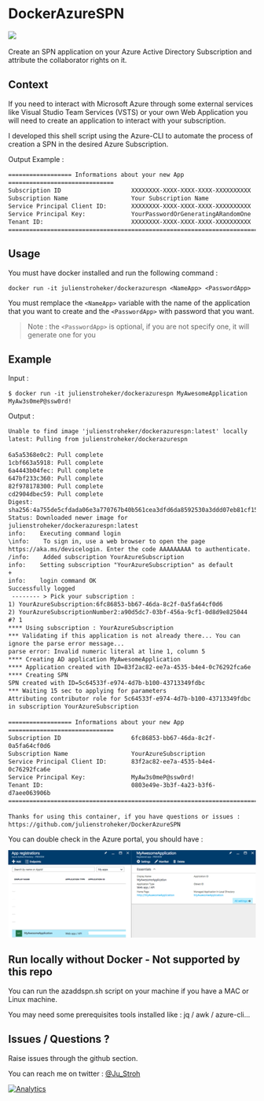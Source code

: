 # DockerAzureSPN
[![](https://images.microbadger.com/badges/image/julienstroheker/dockerazurespn.svg)](https://microbadger.com/images/julienstroheker/dockerazurespn "Get your own image badge on microbadger.com")

Create an SPN application on your Azure Active Directory Subscription and attribute the collaborator rights on it.

## Context

If you need to interact with Microsoft Azure through some external services like Visual Studio Team Services (VSTS) 
or your own Web Application you will need to create an application to interact with your subscription.

I developed this shell script using the Azure-CLI to automate the process of creation a SPN in the desired Azure Subscription.

Output Example :

```
================== Informations about your new App ==============================
Subscription ID                    XXXXXXXX-XXXX-XXXX-XXXX-XXXXXXXXXX
Subscription Name                  Your Subscription Name
Service Principal Client ID:       XXXXXXXX-XXXX-XXXX-XXXX-XXXXXXXXXX
Service Principal Key:             YourPasswordOrGeneratingARandomOne
Tenant ID:                         XXXXXXXX-XXXX-XXXX-XXXX-XXXXXXXXXX
=================================================================================
```

## Usage

You must have docker installed and run the following command :

```
docker run -it julienstroheker/dockerazurespn <NameApp> <PasswordApp>
```

You must remplace the `<NameApp>` variable with the name of the application that you want to create and the `<PasswordApp>` with password that you want.

>Note : the `<PasswordApp>` is optional, if you are not specify one, it will generate one for you

## Example

Input :
```
$ docker run -it julienstroheker/dockerazurespn MyAwesomeApplication MyAw3s0meP@ssw0rd!
```

Output :
```
Unable to find image 'julienstroheker/dockerazurespn:latest' locally
latest: Pulling from julienstroheker/dockerazurespn

6a5a5368e0c2: Pull complete
1cbf663a5918: Pull complete
6a4443b04fec: Pull complete
647bf233c360: Pull complete
82f978178300: Pull complete
cd2904dbec59: Pull complete
Digest: sha256:4a755de5cfdada06e3a770767b40b561cea3dfd6da8592530a3ddd07eb81cf15
Status: Downloaded newer image for julienstroheker/dockerazurespn:latest
info:    Executing command login
\info:    To sign in, use a web browser to open the page https://aka.ms/devicelogin. Enter the code AAAAAAAAA to authenticate.
/info:    Added subscription YourAzureSubscription
info:    Setting subscription "YourAzureSubscription" as default
+
info:    login command OK
Successfully logged
 -------- > Pick your subscription :
1) YourAzureSubscription:6fc86853-bb67-46da-8c2f-0a5fa64cf0d6
2) YourAzureSubscriptionNumber2:a90d5dc7-03bf-456a-9cf1-0d8d9e825044
#? 1
**** Using subscription : YourAzureSubscription
*** Validating if this application is not already there... You can ignore the parse error message...
parse error: Invalid numeric literal at line 1, column 5
**** Creating AD application MyAwesomeApplication
**** Application created with ID=83f2ac82-ee7a-4535-b4e4-0c76292fca6e
**** Creating SPN
SPN created with ID=5c64533f-e974-4d7b-b100-43713349fdbc
*** Waiting 15 sec to applying for parameters
Attributing contributor role for 5c64533f-e974-4d7b-b100-43713349fdbc in subscription YourAzureSubscription

================== Informations about your new App ==============================
Subscription ID                    6fc86853-bb67-46da-8c2f-0a5fa64cf0d6
Subscription Name                  YourAzureSubscription
Service Principal Client ID:       83f2ac82-ee7a-4535-b4e4-0c76292fca6e
Service Principal Key:             MyAw3s0meP@ssw0rd!
Tenant ID:                         0803e49e-3b3f-4a23-b3f6-d7aee063906b
=================================================================================

Thanks for using this container, if you have questions or issues : https://github.com/julienstroheker/DockerAzureSPN
```

You can double check in the Azure portal, you should have : 

![](./media/Example.png)

## Run locally without Docker - Not supported by this repo

You can run the azaddspn.sh script on your machine if you have a MAC or Linux machine.

You may need some prerequisites tools installed like : jq / awk / azure-cli...

## Issues / Questions ?

Raise issues through the github section.

You can reach me on twitter : [@Ju_Stroh](https://twitter.com/Ju_Stroh)

[![Analytics](https://ga-beacon.appspot.com/UA-85536321-1/DockerAzureSPN/readme)](https://github.com/igrigorik/ga-beacon)
